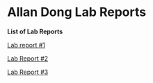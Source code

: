 # Allan Dong Lab Reports

**List of Lab Reports**

[Lab report #1](https://ad656.github.io/cse15l_lab_report_1/)

[Lab Report #2](https://ad656.github.io/cse15l_labreport_2/)

[Lab Report #3](https://ad656.github.io/cs15l-lab-report3/)
